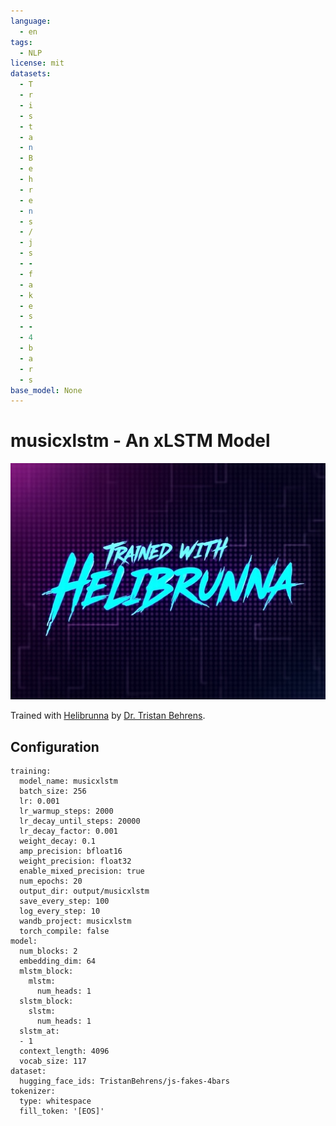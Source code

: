```yaml
---
language: 
  - en
tags:
  - NLP
license: mit
datasets:
  - T
  - r
  - i
  - s
  - t
  - a
  - n
  - B
  - e
  - h
  - r
  - e
  - n
  - s
  - /
  - j
  - s
  - -
  - f
  - a
  - k
  - e
  - s
  - -
  - 4
  - b
  - a
  - r
  - s
base_model: None
---
```


# musicxlstm - An xLSTM Model

![Trained with Helibrunna](banner.jpg)

Trained with [Helibrunna](https://github.com/AI-Guru/helibrunna) by [Dr. Tristan Behrens](https://de.linkedin.com/in/dr-tristan-behrens-734967a2).

## Configuration

```
training:
  model_name: musicxlstm
  batch_size: 256
  lr: 0.001
  lr_warmup_steps: 2000
  lr_decay_until_steps: 20000
  lr_decay_factor: 0.001
  weight_decay: 0.1
  amp_precision: bfloat16
  weight_precision: float32
  enable_mixed_precision: true
  num_epochs: 20
  output_dir: output/musicxlstm
  save_every_step: 100
  log_every_step: 10
  wandb_project: musicxlstm
  torch_compile: false
model:
  num_blocks: 2
  embedding_dim: 64
  mlstm_block:
    mlstm:
      num_heads: 1
  slstm_block:
    slstm:
      num_heads: 1
  slstm_at:
  - 1
  context_length: 4096
  vocab_size: 117
dataset:
  hugging_face_ids: TristanBehrens/js-fakes-4bars
tokenizer:
  type: whitespace
  fill_token: '[EOS]'

```
